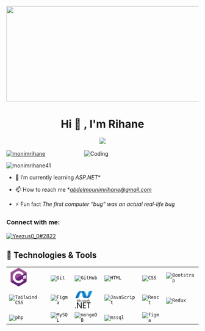 <p align="center">
  <img src="https://i.imgur.com/7A5ZfPJ.gif" width="1280" height="250">
</p>


<h1 align="center">Hi 👋 , I'm Rihane</h1>
<p align="center">
  <a href="https://github.com/DenverCoder1/readme-typing-svg"><img src="https://readme-typing-svg.herokuapp.com?color=%2336BCF7&size=24&center=true&lines=I'm+Full+Stack+Web+Developer"></a>
</p>
<img align="right" alt="Coding" width="300" src="https://media.tenor.com/c8GRUKNYen4AAAAC/kanye-album-cover.gif">




<p align="left"> <a href="https://twitter.com/monimrihane" target="blank"><img src="https://img.shields.io/twitter/follow/monimrihane?logo=twitter&style=for-the-badge" alt="monimrihane" /></a> </p><p align="left"> <img src="https://komarev.com/ghpvc/?username=monimrihane41&label=Profile%20views&color=0e75b6&style=flat" alt="monimrihane41" /></p>

- 🌱 I’m currently learning *ASP.NET**

- 📫 How to reach me **abdelmounimrihane@gmail.com*

- ⚡ Fun fact *The first computer “bug” was an actual real-life bug*

<h3 align="left">Connect with me:</h3>
<p align="left">

<a href="https://discord.gg/WAJjMaSq" target="blank"><img align="center" src="https://raw.githubusercontent.com/rahuldkjain/github-profile-readme-generator/master/src/images/icons/Social/discord.svg" alt="Yeezus0_0#2822" height="30" width="40" /></a>
</p>

## 🔧 Technologies & Tools
<div align="center" margin="0 10">
	<table>
		<tr>
      <td><code><img width="50" <img src="https://raw.githubusercontent.com/devicons/devicon/master/icons/csharp/csharp-original.svg" alt="csharp"  title="csharp"/></code></td>
			<td><code><img width="50" src="https://user-images.githubusercontent.com/25181517/192108372-f71d70ac-7ae6-4c0d-8395-51d8870c2ef0.png" alt="Git" title="Git"/></code></td>
			<td><code><img width="50" src="https://user-images.githubusercontent.com/25181517/192108374-8da61ba1-99ec-41d7-80b8-fb2f7c0a4948.png" alt="GitHub" title="GitHub"/></code></td>
			<td><code><img width="50" src="https://user-images.githubusercontent.com/25181517/192158954-f88b5814-d510-4564-b285-dff7d6400dad.png" alt="HTML" title="HTML"/></code></td>
			<td><code><img width="50" src="https://user-images.githubusercontent.com/25181517/183898674-75a4a1b1-f960-4ea9-abcb-637170a00a75.png" alt="CSS" title="CSS"/></code></td>
			<td><code><img width="50" src="https://user-images.githubusercontent.com/25181517/183898054-b3d693d4-dafb-4808-a509-bab54cf5de34.png" alt="Bootstrap" title="Bootstrap"/></code></td>
		</tr>
		<tr>
			<td><code><img width="50" src="https://user-images.githubusercontent.com/25181517/202896760-337261ed-ee92-4979-84c4-d4b829c7355d.png" alt="Tailwind CSS" title="Tailwind CSS"/></code></td>
			<td><code><img width="50" src="https://user-images.githubusercontent.com/25181517/189715289-df3ee512-6eca-463f-a0f4-c10d94a06b2f.png" alt="Figma" title="Figma"/></code></td>
			<td><code><img width="50" src="https://raw.githubusercontent.com/devicons/devicon/master/icons/dot-net/dot-net-original-wordmark.svg" alt="dotnet" title="dotnet"/></code></td>
			<td><code><img width="50" src="https://user-images.githubusercontent.com/25181517/117447155-6a868a00-af3d-11eb-9cfe-245df15c9f3f.png" alt="JavaScript" title="JavaScript"/></code></td>
			<td><code><img width="50" src="https://user-images.githubusercontent.com/25181517/183897015-94a058a6-b86e-4e42-a37f-bf92061753e5.png" alt="React" title="React"/></code></td>
      			<td><code><img width="50" src="https://user-images.githubusercontent.com/25181517/187896150-cc1dcb12-d490-445c-8e4d-1275cd2388d6.png" alt="Redux" title="Redux"/></code></td>
    </tr>
		<tr>
			<td><code><img width="50" src="https://user-images.githubusercontent.com/25181517/183570228-6a040b9f-3ddf-47a2-a201-743121dac664.png" alt="php" title="php"/></code></td>
			<td><code><img width="50" src="https://user-images.githubusercontent.com/25181517/183896128-ec99105a-ec1a-4d85-b08b-1aa1620b2046.png" alt="MySQL" title="MySQL"/></code></td>
			<td><code><img width="50" src="https://user-images.githubusercontent.com/25181517/182884177-d48a8579-2cd0-447a-b9a6-ffc7cb02560e.png" alt="mongoDB" title="mongoDB"/></code></td>
      <td><code><img width="50" src="https://www.svgrepo.com/show/303229/microsoft-sql-server-logo.svg" alt="mssql" title="mssql"/></code></td>
      			<td><code><img width="50" src="https://www.vectorlogo.zone/logos/figma/figma-icon.svg" alt="figma"  title="Figma"/></code></td>
		</tr>
	</table>
</div>

